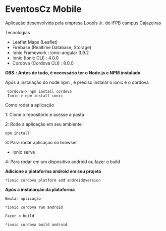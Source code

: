 # EventosCz Mobile


Aplicação desenvolvida pela empresa Loopis Jr. do IFPB campus Cajazeiras

Tecnologias
  
  * Leaflet Maps (Leaflet)
  * Firebase (Realtime Database, Storage)
  * Ionic Framework : ionic-angular 3.9.2
  * Ionic (Ionic CLI) : 4.0.0
  * Cordova (Cordova CLI) : 8.0.0
  
  **OBS.: Antes de tudo, é necessário ter o Node.js  e NPM instalado**
  
   Após a instalação do node npm , é preciso instalar o ionic e o cordova
   
     Cordova-> npm install cordova
     Ionic-> npm install ionic
   
Como rodar a aplicação

1: Clone o repositório e acesse a pasta

2: Rode a aplicação em seu ambiente

  ```
  npm install
  ```
  
3: Para rodar aplicaçao no browser 

  * ionic serve
  
4: Para rodar em um dispositivo android ou fazer o build 
  
  **Adicione a plataforma android em seu projeto**
  
    *ionic cordova platform add android@version
    
  **Após a instalarção da plataforma**
  
    Emular aplicação
    
    *ionic cordova run android
    
    Fazer o build
    
    *ionic cordova build android
    
    
  
    
